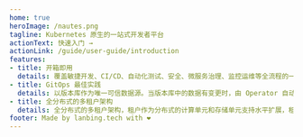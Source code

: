 ```yaml
---
home: true
heroImage: /nautes.png
tagline: Kubernetes 原生的一站式开发者平台
actionText: 快速入门 →
actionLink: /guide/user-guide/introduction
features:
- title: 开箱即用
  details: 覆盖敏捷开发、CI/CD、自动化测试、安全、微服务治理、监控运维等全流程的一站式开发者平台
- title: GitOps 最佳实践
  details: 以版本库作为唯一可信数据源。当版本库中的数据有变更时，由 Operator 自动识别变更并向 Kubernetes 集群做增量更新
- title: 全分布式的多租户架构
  details: 全分布式的多租户架构，租户作为分布式的计算单元和存储单元支持水平扩展，租户所管理的资源同样支持水平扩展
footer: Made by lanbing.tech with ❤️
---
```

